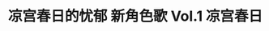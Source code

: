 ---
logo: images/music/凉宫春日的忧郁新角色歌Vol1凉宫春日.jpg
title: 凉宫春日的忧郁 新角色歌 Vol.1 凉宫春日
subTitle: TV动画《凉宫春日的忧郁 2009版》中凉宫春日（CV.平野绫）的角色歌，由Lantis于2009年9月30日发售

category: 音乐

hasResource: true
downloadList:
  - intro: flac+jpg
    size: 116.7MB
    link: https://pan.baidu.com/s/1n58vPT1T4TwTmHRxIe-U8w
  - intro: 云盘 提取码:sv9w
    size: 116.7MB
    link: https://pan.baidu.com/s/1n58vPT1T4TwTmHRxIe-U8w

downloadContent: |
  TV动画《凉宫春日的忧郁 2009版》中凉宫春日（CV.平野绫）的角色歌，由Lantis于2009年9月30日发售。<br>
  收录曲：<br>
  1．Punkish regular<br>
  作詞：畑 亜貴　作曲・編曲：黒須克彦<br>
  2．その日空はきっと青い<br>
  作詞：畑 亜貴　作曲・編曲：nishi-ken<br>
  3．Punkish regular（off vocal）<br>
  4．その日空はきっと青い（off vocal）<br><br>
  版权属于:VCB-Studio<br>
  文件地址:https://vcb-s.com/archives/11328
---